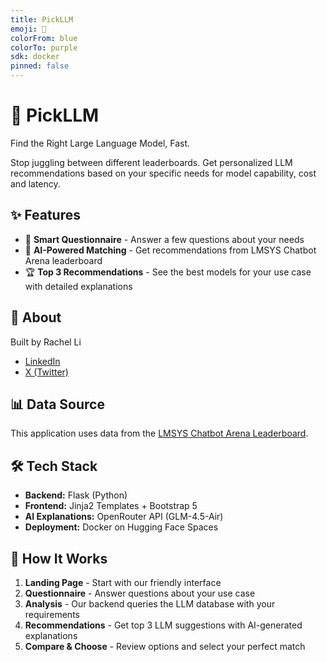 ```yaml
---
title: PickLLM
emoji: 🤖
colorFrom: blue
colorTo: purple
sdk: docker
pinned: false
---
```


# 🤖 PickLLM

Find the Right Large Language Model, Fast.

Stop juggling between different leaderboards. Get personalized LLM recommendations based on your specific needs for model capability, cost and latency.

## ✨ Features

- 🎯 **Smart Questionnaire** - Answer a few questions about your needs
- 🤖 **AI-Powered Matching** - Get recommendations from LMSYS Chatbot Arena leaderboard
- 🏆 **Top 3 Recommendations** - See the best models for your use case with detailed explanations

## 👤 About

Built by Rachel Li
- [LinkedIn](https://www.linkedin.com/in/runtian-li/)
- [X (Twitter)](https://x.com/RachelLi56161)

## 📊 Data Source

This application uses data from the [LMSYS Chatbot Arena Leaderboard](https://huggingface.co/spaces/lmsys/chatbot-arena-leaderboard).

## 🛠️ Tech Stack

- **Backend:** Flask (Python)
- **Frontend:** Jinja2 Templates + Bootstrap 5
- **AI Explanations:** OpenRouter API (GLM-4.5-Air)
- **Deployment:** Docker on Hugging Face Spaces

## 🚀 How It Works

1. **Landing Page** - Start with our friendly interface
2. **Questionnaire** - Answer questions about your use case
3. **Analysis** - Our backend queries the LLM database with your requirements
4. **Recommendations** - Get top 3 LLM suggestions with AI-generated explanations
5. **Compare & Choose** - Review options and select your perfect match
